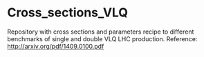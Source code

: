 # Cross_sections_VLQ

Repository with cross sections and parameters recipe to different benchmarks of single and double VLQ LHC production.
Reference: http://arxiv.org/pdf/1409.0100.pdf

